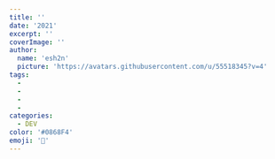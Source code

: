 ```yaml
---
title: ''
date: '2021'
excerpt: ''
coverImage: ''
author:
  name: 'esh2n'
  picture: 'https://avatars.githubusercontent.com/u/55518345?v=4'
tags:
  -
  -
  -
  -
categories:
  - DEV
color: '#0868F4'
emoji: '🙅'
---
```

